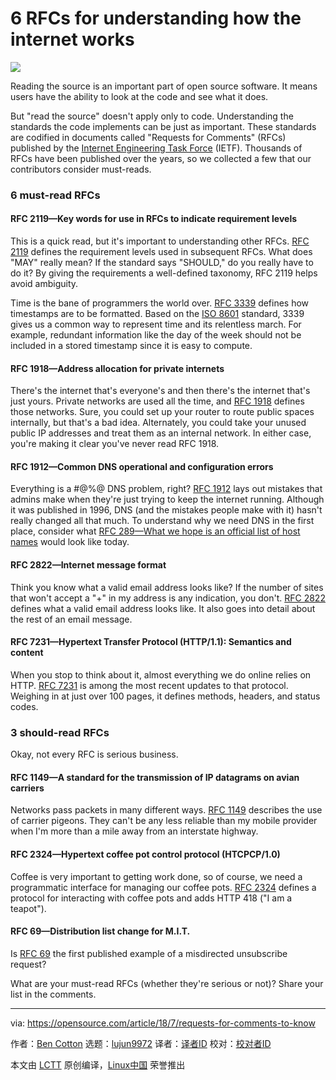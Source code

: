 6 RFCs for understanding how the internet works
======

![](https://opensource.com/sites/default/files/styles/image-full-size/public/lead-images/LAW-Internet_construction_9401467_520x292_0512_dc.png?itok=RPkPPtDe)

Reading the source is an important part of open source software. It means users have the ability to look at the code and see what it does.

But "read the source" doesn't apply only to code. Understanding the standards the code implements can be just as important. These standards are codified in documents called "Requests for Comments" (RFCs) published by the [Internet Engineering Task Force][1] (IETF). Thousands of RFCs have been published over the years, so we collected a few that our contributors consider must-reads.

### 6 must-read RFCs

#### RFC 2119—Key words for use in RFCs to indicate requirement levels

This is a quick read, but it's important to understanding other RFCs. [RFC 2119][2] defines the requirement levels used in subsequent RFCs. What does "MAY" really mean? If the standard says "SHOULD," do you really have to do it? By giving the requirements a well-defined taxonomy, RFC 2119 helps avoid ambiguity.

Time is the bane of programmers the world over. [RFC 3339][3] defines how timestamps are to be formatted. Based on the [ISO 8601][4] standard, 3339 gives us a common way to represent time and its relentless march. For example, redundant information like the day of the week should not be included in a stored timestamp since it is easy to compute.

#### RFC 1918—Address allocation for private internets

There's the internet that's everyone's and then there's the internet that's just yours. Private networks are used all the time, and [RFC 1918][5] defines those networks. Sure, you could set up your router to route public spaces internally, but that's a bad idea. Alternately, you could take your unused public IP addresses and treat them as an internal network. In either case, you're making it clear you've never read RFC 1918.

#### RFC 1912—Common DNS operational and configuration errors

Everything is a #@%@ DNS problem, right? [RFC 1912][6] lays out mistakes that admins make when they're just trying to keep the internet running. Although it was published in 1996, DNS (and the mistakes people make with it) hasn't really changed all that much. To understand why we need DNS in the first place, consider what [RFC 289—What we hope is an official list of host names][7] would look like today.

#### RFC 2822—Internet message format

Think you know what a valid email address looks like? If the number of sites that won't accept a "+" in my address is any indication, you don't. [RFC 2822][8] defines what a valid email address looks like. It also goes into detail about the rest of an email message.

#### RFC 7231—Hypertext Transfer Protocol (HTTP/1.1): Semantics and content

When you stop to think about it, almost everything we do online relies on HTTP. [RFC 7231][9] is among the most recent updates to that protocol. Weighing in at just over 100 pages, it defines methods, headers, and status codes.

### 3 should-read RFCs

Okay, not every RFC is serious business.

#### RFC 1149—A standard for the transmission of IP datagrams on avian carriers

Networks pass packets in many different ways. [RFC 1149][10] describes the use of carrier pigeons. They can't be any less reliable than my mobile provider when I'm more than a mile away from an interstate highway.

#### RFC 2324—Hypertext coffee pot control protocol (HTCPCP/1.0)

Coffee is very important to getting work done, so of course, we need a programmatic interface for managing our coffee pots. [RFC 2324][11] defines a protocol for interacting with coffee pots and adds HTTP 418 ("I am a teapot").

#### RFC 69—Distribution list change for M.I.T.

Is [RFC 69][12] the first published example of a misdirected unsubscribe request?

What are your must-read RFCs (whether they're serious or not)? Share your list in the comments.

--------------------------------------------------------------------------------

via: https://opensource.com/article/18/7/requests-for-comments-to-know

作者：[Ben Cotton][a]
选题：[lujun9972](https://github.com/lujun9972)
译者：[译者ID](https://github.com/译者ID)
校对：[校对者ID](https://github.com/校对者ID)

本文由 [LCTT](https://github.com/LCTT/TranslateProject) 原创编译，[Linux中国](https://linux.cn/) 荣誉推出

[a]:https://opensource.com/users/bcotton
[1]:https://www.ietf.org
[2]:https://www.rfc-editor.org/rfc/rfc2119.txt
[3]:https://www.rfc-editor.org/rfc/rfc3339.txt
[4]:https://www.iso.org/iso-8601-date-and-time-format.html
[5]:https://www.rfc-editor.org/rfc/rfc1918.txt
[6]:https://www.rfc-editor.org/rfc/rfc1912.txt
[7]:https://www.rfc-editor.org/rfc/rfc289.txt
[8]:https://www.rfc-editor.org/rfc/rfc2822.txt
[9]:https://www.rfc-editor.org/rfc/rfc7231.txt
[10]:https://www.rfc-editor.org/rfc/rfc1149.txt
[11]:https://www.rfc-editor.org/rfc/rfc2324.txt
[12]:https://www.rfc-editor.org/rfc/rfc69.txt

